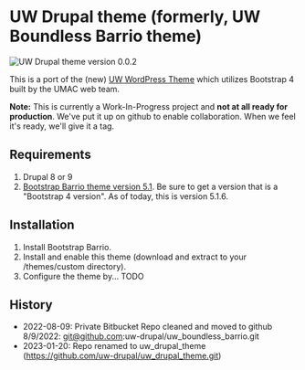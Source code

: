 # UW Drupal theme (formerly, UW Boundless Barrio theme)

![UW Drupal theme version 0.0.2](https://img.shields.io/static/v1?label=version&message=v0.0.1&color=green)

This is a port of the (new) [UW WordPress Theme](https://github.com/uweb/uw_wp_theme) which utilizes Bootstrap 4 built by the UMAC web team.

**Note:** This is currently a Work-In-Progress project and **not at all ready for production**. We've put it up on github to enable collaboration. When we feel it's ready, we'll give it a tag.

## Requirements

1. Drupal 8 or 9
2. [Bootstrap Barrio theme version 5.1](https://www.drupal.org/project/bootstrap_barrio). Be sure to get a version that is a "Bootstrap 4 version". As of today, this is version 5.1.6.

## Installation

1. Install Bootstrap Barrio.
2. Install and enable this theme (download and extract to your /themes/custom directory).
3. Configure the theme by... TODO

## History

- 2022-08-09: Private Bitbucket Repo cleaned and moved to github 8/9/2022: git@github.com:uw-drupal/uw_boundless_barrio.git
- 2023-01-20: Repo renamed to uw_drupal_theme (https://github.com/uw-drupal/uw_drupal_theme.git)
